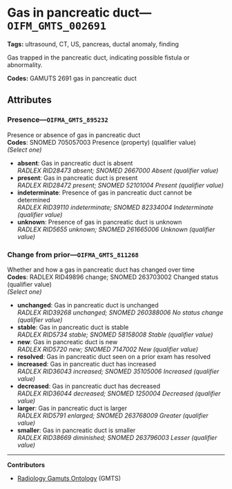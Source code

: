 # Gas in pancreatic duct—`OIFM_GMTS_002691`

**Tags:** ultrasound, CT, US, pancreas, ductal anomaly, finding

Gas trapped in the pancreatic duct, indicating possible fistula or abnormality.

**Codes:** GAMUTS 2691 gas in pancreatic duct

## Attributes

### Presence—`OIFMA_GMTS_895232`

Presence or absence of gas in pancreatic duct  
**Codes**: SNOMED 705057003 Presence (property) (qualifier value)  
*(Select one)*

- **absent**: Gas in pancreatic duct is absent  
_RADLEX RID28473 absent; SNOMED 2667000 Absent (qualifier value)_
- **present**: Gas in pancreatic duct is present  
_RADLEX RID28472 present; SNOMED 52101004 Present (qualifier value)_
- **indeterminate**: Presence of gas in pancreatic duct cannot be determined  
_RADLEX RID39110 indeterminate; SNOMED 82334004 Indeterminate (qualifier value)_
- **unknown**: Presence of gas in pancreatic duct is unknown  
_RADLEX RID5655 unknown; SNOMED 261665006 Unknown (qualifier value)_

### Change from prior—`OIFMA_GMTS_811268`

Whether and how a gas in pancreatic duct has changed over time  
**Codes**: RADLEX RID49896 change; SNOMED 263703002 Changed status (qualifier value)  
*(Select one)*

- **unchanged**: Gas in pancreatic duct is unchanged  
_RADLEX RID39268 unchanged; SNOMED 260388006 No status change (qualifier value)_
- **stable**: Gas in pancreatic duct is stable  
_RADLEX RID5734 stable; SNOMED 58158008 Stable (qualifier value)_
- **new**: Gas in pancreatic duct is new  
_RADLEX RID5720 new; SNOMED 7147002 New (qualifier value)_
- **resolved**: Gas in pancreatic duct seen on a prior exam has resolved  
- **increased**: Gas in pancreatic duct has increased  
_RADLEX RID36043 increased; SNOMED 35105006 Increased (qualifier value)_
- **decreased**: Gas in pancreatic duct has decreased  
_RADLEX RID36044 decreased; SNOMED 1250004 Decreased (qualifier value)_
- **larger**: Gas in pancreatic duct is larger  
_RADLEX RID5791 enlarged; SNOMED 263768009 Greater (qualifier value)_
- **smaller**: Gas in pancreatic duct is smaller  
_RADLEX RID38669 diminished; SNOMED 263796003 Lesser (qualifier value)_

---

**Contributors**

- [Radiology Gamuts Ontology](https://gamuts.net/) (GMTS)